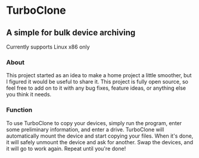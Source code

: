 # TurboClone
## A simple for bulk device archiving
Currently supports Linux x86 only

### About
This project started as an idea to make a home project a little smoother, but I figured it would be useful to share it. This project is fully open source, so feel free to add on to it with any bug fixes, feature ideas, or anything else you think it needs.

### Function
To use TurboClone to copy your devices, simply run the program, enter some preliminary information, and enter a drive. TurboClone will automatically mount the device and start copying your files. When it's done, it will safely unmount the device and ask for another. Swap the devices, and it will go to work again. Repeat until you're done!